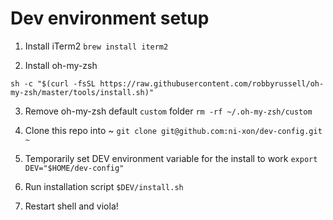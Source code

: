 # Dev environment setup
1. Install iTerm2
`brew install iterm2`

2. Install oh-my-zsh
```
sh -c "$(curl -fsSL https://raw.githubusercontent.com/robbyrussell/oh-my-zsh/master/tools/install.sh)"
```

3. Remove oh-my-zsh default `custom` folder
`rm -rf ~/.oh-my-zsh/custom`

4. Clone this repo into ~
`git clone git@github.com:ni-xon/dev-config.git ~`

5. Temporarily set DEV environment variable for the install to work
`export DEV="$HOME/dev-config"`

6. Run installation script
`$DEV/install.sh`

7. Restart shell and viola!
